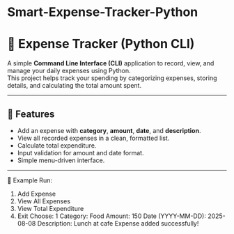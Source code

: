 # Smart-Expense-Tracker-Python
# 🧾 Expense Tracker (Python CLI)

A simple **Command Line Interface (CLI)** application to record, view, and manage your daily expenses using Python.  
This project helps track your spending by categorizing expenses, storing details, and calculating the total amount spent.

---

## 🚀 Features
- Add an expense with **category**, **amount**, **date**, and **description**.
- View all recorded expenses in a clean, formatted list.
- Calculate total expenditure.
- Input validation for amount and date format.
- Simple menu-driven interface.

---


📖 Example Run:
1. Add Expense
2. View All Expenses
3. View Total Expenditure
4. Exit
Choose: 1
Category: Food
Amount: 150
Date (YYYY-MM-DD): 2025-08-08
Description: Lunch at cafe
Expense added successfully!

